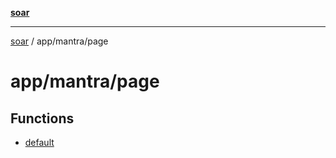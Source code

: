 [**soar**](../../../README.md)

***

[soar](../../../modules.md) / app/mantra/page

# app/mantra/page

## Functions

- [default](functions/default.md)
